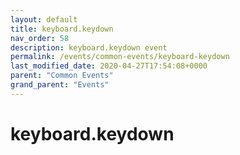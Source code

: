 ```yaml
---
layout: default
title: keyboard.keydown 
nav_order: 58
description: keyboard.keydown event
permalink: /events/common-events/keyboard-keydown
last_modified_date: 2020-04-27T17:54:08+0000
parent: "Common Events"
grand_parent: "Events"
---
```


# keyboard.keydown
